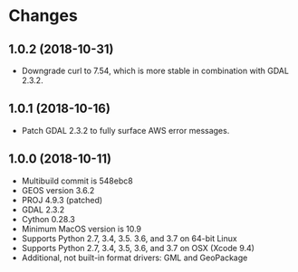 Changes
=======

1.0.2 (2018-10-31)
------------------

* Downgrade curl to 7.54, which is more stable in combination with GDAL 2.3.2.

1.0.1 (2018-10-16)
------------------

* Patch GDAL 2.3.2 to fully surface AWS error messages.

1.0.0 (2018-10-11)
------------------

* Multibuild commit is 548ebc8
* GEOS version 3.6.2
* PROJ 4.9.3 (patched)
* GDAL 2.3.2
* Cython 0.28.3
* Minimum MacOS version is 10.9
* Supports Python 2.7, 3.4, 3.5. 3.6, and 3.7 on 64-bit Linux
* Supports Python 2.7, 3.4, 3.5, 3.6, and 3.7 on OSX (Xcode 9.4)
* Additional, not built-in format drivers: GML and GeoPackage
